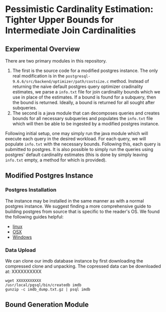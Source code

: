 # Pessimistic Cardinality Estimation: Tighter Upper Bounds for Intermediate Join Cardinalities

## Experimental Overview
There are two primary modules in this repository.

1. The first is the source code for a modified postgres instance. The only real modification is in the `postgresql-9.6.6/src/backend/optimizer/path/costsize.c` method. Instead of returning the naive default postgres query optimizer cradinality estimates, we parse a `info.txt` file for join cardinality bounds which we use in place of the estimates. If a bound is found for a subquery, then the bound is returned. Ideally, a bound is returned for all sought after subqueries.
2. The second is a java module that can decomposes queries and creates bounds for all necessary subqueries and populates the `info.txt` file which will then be able to be ingested by a modified postgres instance.

Following initial setup, one may simply run the java module which will execute each query in the desired workload. For each query, we will populate `info.txt` with the necessary bounds. Following this, each query is submitted to postgres. It is also possible to simply run the queries using postgres' default cardinality estimates (this is done by simply leaving `info.txt` empty, a method for which is provided).

## Modified Postgres Instance

### Postgres Installation
The instance may be installed in the same manner as with a normal postgres instance. We suggest finding a more comprehensive guide to building postgres from source that is specific to the reader's OS. We found the following guides helpful:

- [linux](https://www.postgresql.org/docs/9.6/install-short.html)
- [OSX](https://labs.wordtothewise.com/postgresql-osx/)
- [Windows](https://www.postgresql.org/docs/9.6/install-windows.html)

### Data Upload
We can clone our imdb database instance by first downloading the compressed clone and unpacking. The copressed data can be downloaded at: XXXXXXXXXX
~~~~
wget XXXXXXXXXXX
/usr/local/pgsql/bin/createdb imdb
gunzip -c imdb_dump.txt.gz | psql imdb
~~~~

## Bound Generation Module
